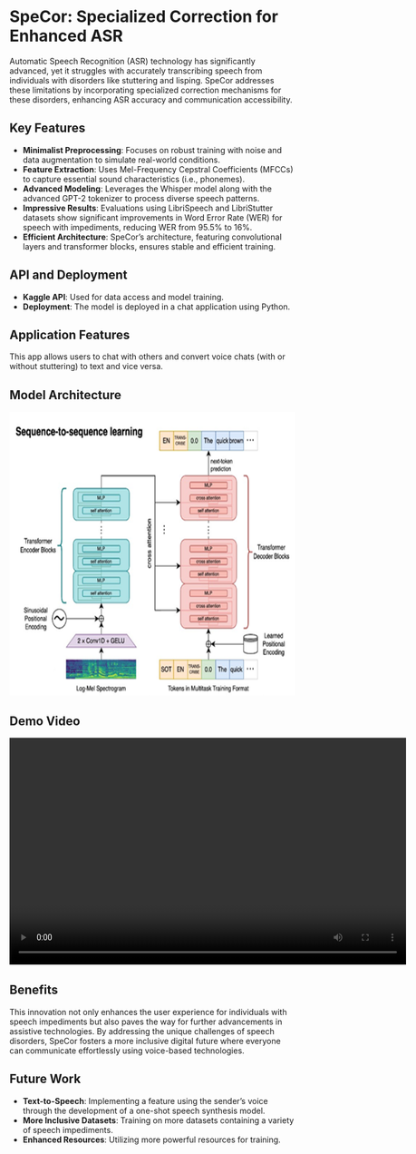 # SpeCor: Specialized Correction for Enhanced ASR

Automatic Speech Recognition (ASR) technology has significantly advanced, yet it struggles with accurately transcribing speech from individuals with disorders like stuttering and lisping. SpeCor addresses these limitations by incorporating specialized correction mechanisms for these disorders, enhancing ASR accuracy and communication accessibility.

## Key Features

- **Minimalist Preprocessing**: Focuses on robust training with noise and data augmentation to simulate real-world conditions.
- **Feature Extraction**: Uses Mel-Frequency Cepstral Coefficients (MFCCs) to capture essential sound characteristics (i.e., phonemes).
- **Advanced Modeling**: Leverages the Whisper model along with the advanced GPT-2 tokenizer to process diverse speech patterns.
- **Impressive Results**: Evaluations using LibriSpeech and LibriStutter datasets show significant improvements in Word Error Rate (WER) for speech with impediments, reducing WER from 95.5% to 16%.
- **Efficient Architecture**: SpeCor’s architecture, featuring convolutional layers and transformer blocks, ensures stable and efficient training.

## API and Deployment

- **Kaggle API**: Used for data access and model training.
- **Deployment**: The model is deployed in a chat application using Python.

## Application Features

This app allows users to chat with others and convert voice chats (with or without stuttering) to text and vice versa. 

## Model Architecture

<img src="https://github.com/Abdelrahman-Fakhry-Hussein/SpeCor-Speech-Recognition-and-Stutter-Correction-Graduation-Project/blob/fffa24ad440ceda635c6f3605c963edf8ec13f13/SpeCor%20Model%20%26%20Inference%20%26%20Feature%20Extraction%20%26%20Preprocessing/Picture1.png" alt="SpeCor Model Architecture" width="700" height="500">

## Demo Video

<video width="700" height="400" controls>
  <source src="https://github.com/user-attachments/assets/f7c39d91-a939-4dd7-a2a9-322e12ae9a67" type="video/mp4">
  Your browser does not support the video tag.
</video>

## Benefits

This innovation not only enhances the user experience for individuals with speech impediments but also paves the way for further advancements in assistive technologies. By addressing the unique challenges of speech disorders, SpeCor fosters a more inclusive digital future where everyone can communicate effortlessly using voice-based technologies.

## Future Work

- **Text-to-Speech**: Implementing a feature using the sender’s voice through the development of a one-shot speech synthesis model.
- **More Inclusive Datasets**: Training on more datasets containing a variety of speech impediments.
- **Enhanced Resources**: Utilizing more powerful resources for training.

